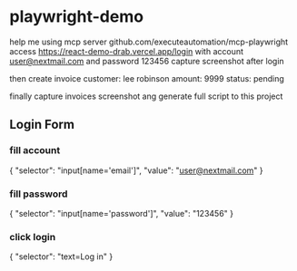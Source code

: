 # playwright-demo


help me using mcp server github.com/executeautomation/mcp-playwright
access https://react-demo-drab.vercel.app/login
with account user@nextmail.com and password 123456
capture screenshot after login 

then create invoice
customer: lee robinson
amount: 9999
status: pending

finally capture invoices screenshot
ang generate full script to this project

## Login Form

### fill account
{
  "selector": "input[name='email']",
  "value": "user@nextmail.com"
}

### fill password
{
  "selector": "input[name='password']",
  "value": "123456"
}

### click login
{
  "selector": "text=Log in"
}